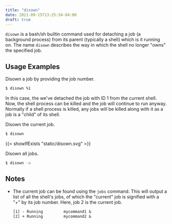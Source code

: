 ```yaml
---
title: "disown"
date: 2021-09-15T13:25:54-04:00
draft: true
---
```


`disown` is a bash/sh builtin command used for detaching a job (a background
process) from its parent (typically a shell) which is it running on. The name
`disown` describes the way in which the shell no longer "owns" the specified
job.

## Usage Examples

Disown a job by providing the job number.

```bash
$ disown %1
```

In this case, the we've detached the job with ID 1 from the current shell. Now,
the shell process can be killed and the job will continue to run anyway.
Normally if a shell process is killed, any jobs will be killed along with it as
a job is a "child" of its shell.

Disown the current job.

```bash
$ disown
```

{{< showIfExists "static/disown.svg" >}}

Disown all jobs.

```bash
$ disown -a
```

## Notes

- The current job can be found using the `jobs` command. This will output a list
  of all the shell's jobs, of which the "current" job is signified with a "+" by
  its job number. Here, job 2 is the current job.

  ```txt
  [1] - Running         mycommand1 &
  [2] + Running         mycommand2 &
  ```
